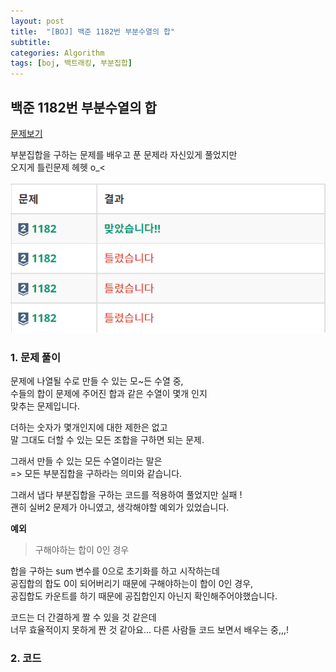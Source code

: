 ```yaml
---
layout: post
title:  "[BOJ] 백준 1182번 부분수열의 합"
subtitle: 
categories: Algorithm
tags: [boj, 백트래킹, 부분집합]
---
```



## 백준 1182번 부분수열의 합

[문제보기](https://www.acmicpc.net/problem/1182)

부분집합을 구하는 문제를 배우고 푼 문제라 자신있게 풀었지만    
오지게 틀린문제 헤헷 o_<   

![틀렸습니다 ~ ](/assets/images/posts/2022-02-20-a.png)


### 1. 문제 풀이

문제에 나열될 수로 만들 수 있는 모~든 수열 중,     
수들의 합이 문제에 주어진 합과 같은 수열이 몇개 인지     
맞추는 문제입니다.    

더하는 숫자가 몇개인지에 대한 제한은 없고    
말 그대도 더할 수 있는 모든 조합을 구하면 되는 문제.    

그래서
만들 수 있는 모든 수열이라는 말은    
 => 모든 부분집합을 구하라는 의미와 같습니다.    

그래서 냅다 부분집합을 구하는 코드를 적용하여 풀었지만 실패 !      
괜히 실버2 문제가 아니였고, 생각해야할 예외가 있었습니다.    

**예외**
>구해야하는 합이 0인 경우    

합을 구하는 sum 변수를 0으로 초기화를 하고 시작하는데     
공집합의 합도 0이 되어버리기 때문에 구해야하는이 합이 0인 경우,     
공집합도 카운트를 하기 때문에 공집합인지 아닌지 확인해주어야했습니다.    

코드는 더 간결하게 짤 수 있을 것 같은데    
너무 효율적이지 못하게 짠 것 같아요...
다른 사람들 코드 보면서 배우는 중,,,! 

### 2. 코드

<script src="https://gist.github.com/yeonui-0626/68899db05f5934c6ab16a5713f77abec.js"></script>

